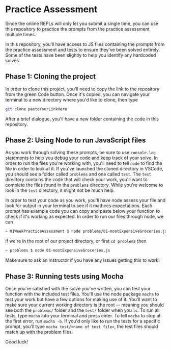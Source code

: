 # Practice Assessment

Since the online REPLs will only let you submit a single time, you can use this
repository to practice the prompts from the practice assessment multiple times.

In this repository, you'll have access to JS files containing the prompts from 
the practice assessment and tests to ensure they've been solved entirely. Some
of the tests have been slightly to help you identify any hardcoded solves.

## Phase 1: Cloning the project

In order to clone this project, you'll need to copy the link to the repository
from the green Code button. Once it's copied, you can navigate your terminal to
a new directory where you'd like to clone, then type 
```sh
git clone pasteYourLinkHere
```
After a brief dialogue, you'll have a new folder containing the code in this
repository.

## Phase 2: Using Node to run JavaScript files

As you work through solving these prompts, be sure to use `console.log`
statements to help you debug your code and keep track of your solve. In order
to run the files you're working with, you'll need to tell `node` to find the
file in order to look at it. If you've launched the cloned directory in
VSCode, you should see a folder called `problems` and one called `test`.
The `test` directory contains the code that will check your work, you'll want
to complete the files found in the `problems` directory. While you're welcome
to look in the `test` directory, it might not be much help.

In order to test your code as you work, you'll have node assess your file and
look for output in your terminal to see if it mathces expectations. Each prompt
has example code you can copy and paste below your function to check if it's 
working as expected. In order to run our files through node, we can 

```sh
~ 01WeekPracticeAssessment $ node problems/01-mostExpensiveGroceries.js
```

if we're in the root of our project directory, or first `cd problems` then

```sh
~ problems $ node 01-mostExpensiveGroceries.js
```

Make sure to ask an instructor if you have any issues getting this to work!

## Phase 3: Running tests using Mocha

Once you're satisfied with the solve you've written, you can test your function 
with the included test files. You'll use the node package `mocha` to test your
work but have a few options for making use of it. You'll want to make sure your
current working directory is the root -- meaning you should see both the 
`problems/` folder and the `test/` folder when you `ls`. To run all tests, 
type `mocha` into your terminal and press enter. To tell `mocha` to stop at the 
first error, run `mocha -b`. If you'd only like to run the tests for a specific
prompt, you'll type `mocha test/<name of test file>`, the test files should 
match up with the problem files.

Good luck!